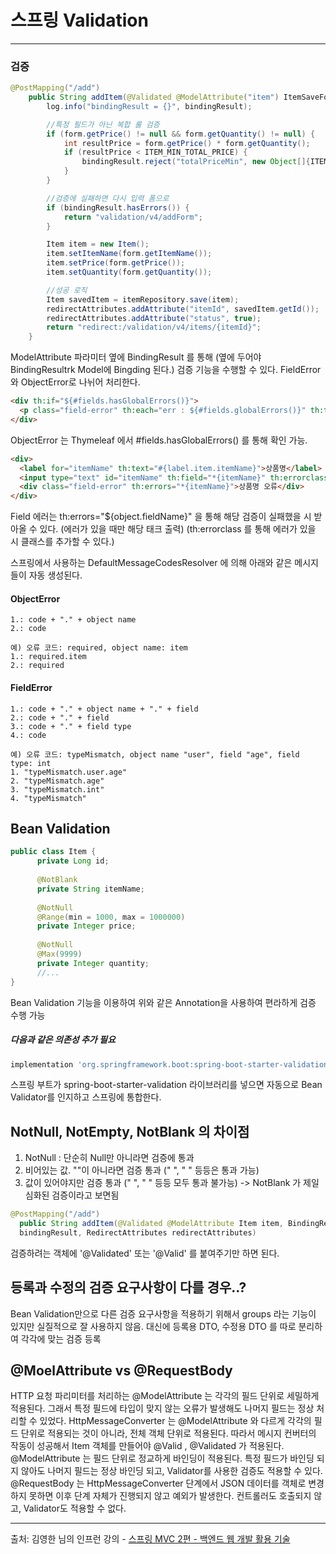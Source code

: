 # 스프링 Validation

----

### 검증

~~~java
@PostMapping("/add")
    public String addItem(@Validated @ModelAttribute("item") ItemSaveForm form, BindingResult bindingResult, RedirectAttributes redirectAttributes, Model model) {
        log.info("bindingResult = {}", bindingResult);

        //특정 필드가 아닌 복합 룰 검증
        if (form.getPrice() != null && form.getQuantity() != null) {
            int resultPrice = form.getPrice() * form.getQuantity();
            if (resultPrice < ITEM_MIN_TOTAL_PRICE) {
                bindingResult.reject("totalPriceMin", new Object[]{ITEM_MIN_TOTAL_PRICE, resultPrice}, null);
            }
        }

        //검증에 실패하면 다시 입력 폼으로
        if (bindingResult.hasErrors()) {
            return "validation/v4/addForm";
        }

        Item item = new Item();
        item.setItemName(form.getItemName());
        item.setPrice(form.getPrice());
        item.setQuantity(form.getQuantity());

        //성공 로직
        Item savedItem = itemRepository.save(item);
        redirectAttributes.addAttribute("itemId", savedItem.getId());
        redirectAttributes.addAttribute("status", true);
        return "redirect:/validation/v4/items/{itemId}";
    }
~~~
ModelAttribute 파라미터 옆에 BindingResult 를 통해 (옆에 두어야 BindingResultrk Model에 Bingding 된다.) 검증 기능을 수행할 수 있다.
FieldError와 ObjectError로 나뉘어 처리한다.

~~~html
<div th:if="${#fields.hasGlobalErrors()}">
  <p class="field-error" th:each="err : ${#fields.globalErrors()}" th:text="${err}">글로벌 오류 메시지</p> 
</div>
~~~
ObjectError 는 Thymeleaf 에서 #fields.hasGlobalErrors() 를 통해 확인 가능.

~~~html
<div>
  <label for="itemName" th:text="#{label.item.itemName}">상품명</label>
  <input type="text" id="itemName" th:field="*{itemName}" th:errorclass="field-error" class="form-control" placeholder="이름을 입력하세요">
  <div class="field-error" th:errors="*{itemName}">상품명 오류</div>
</div>
~~~
Field 에러는 th:errors="${object.fieldName}" 을 통해 해당 검증이 실패했을 시 받아올 수 있다. (에러가 있을 때만 해당 태크 출력)
(th:errorclass 를 통해 에러가 있을 시 클래스를 추가할 수 있다.)


스프링에서 사용하는 DefaultMessageCodesResolver 에 의해 아래와 같은 메시지들이 자동 생성된다.
#### ObjectError
~~~
1.: code + "." + object name 
2.: code

예) 오류 코드: required, object name: item 
1.: required.item
2.: required
~~~

#### FieldError
~~~
1.: code + "." + object name + "." + field
2.: code + "." + field
3.: code + "." + field type
4.: code

예) 오류 코드: typeMismatch, object name "user", field "age", field type: int 
1. "typeMismatch.user.age"
2. "typeMismatch.age"
3. "typeMismatch.int"
4. "typeMismatch"
~~~

## Bean Validation

~~~java
public class Item {
      private Long id;
      
      @NotBlank
      private String itemName;
      
      @NotNull
      @Range(min = 1000, max = 1000000)
      private Integer price;
      
      @NotNull
      @Max(9999)
      private Integer quantity;
      //...
}
~~~
Bean Validation 기능을 이용하여 위와 같은 Annotation을 사용하여 편라하게 검증 수행 가능

##### 다음과 같은 의존성 추가 필요
~~~gradle
implementation 'org.springframework.boot:spring-boot-starter-validation'
~~~
스프링 부트가 spring-boot-starter-validation 라이브러리를 넣으면 자동으로 Bean Validator를 인지하고 스프링에 통합한다.

## NotNull, NotEmpty, NotBlank 의 차이점
1. NotNull : 단순히 Null만 아니라면 검증에 통과
2. 비어있는 값. ""이 아니라면 검증 통과 (" ", "    " 등등은 통과 가능)
3. 값이 있어야지만 검증 통과 (" ", "      " 등등 모두 통과 불가능)
-> NotBlank 가 제일 심화된 검증이라고 보면됨

~~~java
@PostMapping("/add")
  public String addItem(@Validated @ModelAttribute Item item, BindingResult
  bindingResult, RedirectAttributes redirectAttributes) 
~~~
검증하려는 객체에 '@Validated' 또는 '@Valid' 를 붙여주기만 하면 된다.


## 등록과 수정의 검증 요구사항이 다를 경우..?
Bean Validation만으로 다른 검증 요구사항을 적용하기 위해서 groups 라는 기능이 있지만 실질적으로 잘 사용하지 않음.
대신에 등록용 DTO, 수정용 DTO 를 따로 분리하여 각각에 맞는 검증 등록

## @MoelAttribute vs @RequestBody
HTTP 요청 파리미터를 처리하는 @ModelAttribute 는 각각의 필드 단위로 세밀하게 적용된다. 그래서 특정 필드에 타입이 맞지 않는 오류가 발생해도 나머지 필드는 정상 처리할 수 있었다. 
HttpMessageConverter 는 @ModelAttribute 와 다르게 각각의 필드 단위로 적용되는 것이 아니라, 전체 객체 단위로 적용된다.
따라서 메시지 컨버터의 작동이 성공해서 Item 객체를 만들어야 @Valid , @Validated 가 적용된다.
@ModelAttribute 는 필드 단위로 정교하게 바인딩이 적용된다. 특정 필드가 바인딩 되지 않아도 나머지 필드는 정상 바인딩 되고, Validator를 사용한 검증도 적용할 수 있다.
@RequestBody 는 HttpMessageConverter 단계에서 JSON 데이터를 객체로 변경하지 못하면 이후 단계 자체가 진행되지 않고 예외가 발생한다. 컨트롤러도 호출되지 않고, Validator도 적용할 수 없다.


----
출처: 김영한 님의 인프런 강의 - [스프링 MVC 2편 - 백엔드 웹 개발 활용 기술](https://www.inflearn.com/course/%EC%8A%A4%ED%94%84%EB%A7%81-mvc-2)
